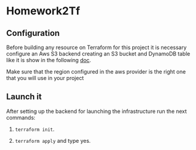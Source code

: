 # Homework2Tf

## Configuration
Before building any resource on Terraform for this project it is necessary configure an Aws S3 backend creating an S3 bucket and DynamoDB table like it is show in the following [doc](https://www.terraform.io/language/settings/backends/s3).

Make sure that the region configured in the aws provider is the right one that you will use in your project

## Launch it
After setting up the backend for launching the infrastructure run the next commands:
1. `terraform init`.

2. `terraform apply` and type yes.
